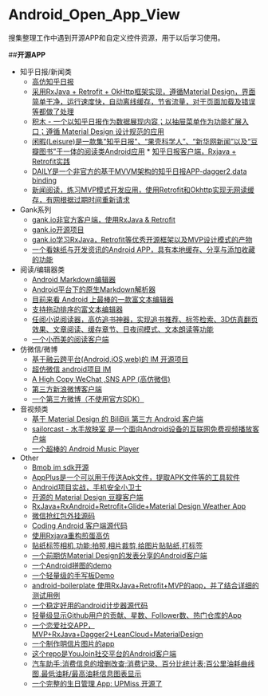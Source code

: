# Android_Open_App_View
搜集整理工作中遇到开源APP和自定义控件资源，用于以后学习使用。

##**开源APP**

* 知乎日报/新闻类
	* [高仿知乎日报](https://github.com/iKrelve/KuaiHu)
	* [采用RxJava + Retrofit + OkHttp框架实现，遵循Material Design，界面简单干净，运行速度快，自动离线缓存，节省流量，对于页面加载及错误等都做了处理](https://github.com/laucherish/PureZhihuD)
	* [积木 - 一个以知乎日报作为数据展现内容；以抽屉菜单作为功能扩展入口；遵循 Material Design 设计规范的应用](https://github.com/tangqi92/BuildingBlocks/blob/dev/README.z.md)
	* [闲暇(Leisure)是一款集"知乎日报"、“果壳科学人”、“新华网新闻”以及“豆瓣图书”于一体的阅读类Android应用](https://github.com/MummyDing/Leisure) * [知乎日报客户端，Rxjava + Retrofit实践](https://github.com/Runpop/RxZhihuPager)
	* [DAILY是一个非官方的基于MVVM架构的知乎日报APP-dagger2,data binding](https://github.com/liuguangqiang/Idaily)
	* [新闻阅读，练习MVP模式开发应用，使用Retrofit和Okhttp实现无网读缓存，有网根据过期时间重新请求](https://github.com/oubowu/OuNews)
* Gank系列
	* [gank.io非官方客户端，使用RxJava & Retrofit](https://github.com/drakeet/Meizhi)
	* [gank.io开源项目](https://github.com/oxoooo/mr-mantou-android)
	* [gank.io学习RxJava，Retrofit等优秀开源框架以及MVP设计模式的产物](https://github.com/Panl/Gank.io)
	* [一个看妹纸与开发资讯的Android APP，具有本地缓存、分享与添加收藏的功能](https://github.com/IvorHu/RealStuff) 
* 阅读/编辑器类
	* [Android Markdown编辑器](https://github.com/qinci/MarkdownEditors)   
	* [Android平台下的原生Markdown解析器](https://github.com/zzhoujay/Markdown)
	* [目前来看 Android 上最棒的一款富文本编辑器](https://github.com/wasabeef/richeditor-android)
	* [支持拖动排序的富文本编辑器](https://github.com/Hitomis/SortRichEditor)
	* [任阅小说阅读器，高仿追书神器，实现追书推荐、标签检索、3D仿真翻页效果、文章阅读、缓存章节、日夜间模式、文本朗读等功能](https://github.com/JustWayward/BookReader)
	* [一个小而美的阅读客户端](https://github.com/YiuChoi/MicroReader)
*  仿微信/微博
	* [基于融云跨平台(Android,iOS,web)的 IM 开源项目](https://github.com/sealtalk/sealtalk-android/blob/master/README.zh.md)	
	* [超仿微信 android项目 IM](https://github.com/huangfangyi/FanXin2.0_IM)
	* [A High Copy WeChat ,SNS APP (高仿微信)](https://github.com/motianhuo/wechat) 
	* [第三方新浪微博客户端](https://github.com/andforce/iBeebo)
	* [一个第三方微博（不使用官方SDK）](http://werb.github.io/2016/09/11/%E4%B8%9A%E4%BD%99%E6%97%B6%E9%97%B4%E5%86%99%E4%BA%86%E4%B8%80%E4%B8%AA%E7%AC%AC%E4%B8%89%E6%96%B9%E5%BE%AE%E5%8D%9A%EF%BC%88%E4%B8%8D%E4%BD%BF%E7%94%A8%E5%AE%98%E6%96%B9SDK%EF%BC%89/)
* 音视频类
	* [基于 Material Design 的 BiliBili 第三方 Android 客户端](https://github.com/Qixingchen/MD-BiliBili)
	* [sailorcast - 水手放映室 是一个面向Android设备的互联网免费视频播放客户端](https://github.com/fire3/sailorcast)
	* [一个超棒的 Android Music Player](https://github.com/ryanhoo/StylishMusicPlayer)
* Other
	* [Bmob im sdk开源](https://github.com/bmob/bmob-android-im-sdk)
	* [AppPlus是一个可以用于传送Apk文件，提取APK文件等的工具软件](https://github.com/maoruibin/AppPlus/blob/master/doc/README_CN.md)
	* [Android项目实战，手机安全小卫士](https://github.com/msAndroid/MobileSafer)
	* [开源的 Material Design 豆瓣客户端](https://github.com/DreaminginCodeZH/Douya)
	* [RxJava+RxAndroid+Retrofit+Glide+Material Design Weather App](https://github.com/xcc3641/SeeWeather)
	* [微信抢红包外挂源码](https://github.com/lendylongli/qianghongbao)
	* [Coding Android 客户端源代码](https://coding.net/u/coding/p/Coding-Android/git)
	* [使用Rxjava重构煎蛋高仿](https://github.com/ZhaoKaiQiang/JianDanRxJava)
	* [贴纸标签相机,功能:拍照,相片裁剪,给图片贴贴纸,打标签](https://github.com/Skykai521/StickerCamera)
	* [一个前期仿Material Design的发表分享的Android客户端](https://github.com/jiyiren/mjoke)
	* [一个Android拼图的demo](https://github.com/newtonker/JigsawDemo)
	* [一个轻量级的手写板Demo](https://github.com/SmartDengg/SmartDrawing)
	* [android-boilerplate 使用RxJava+Retrofit+MVP的app，并了结合详细的测试用例](https://github.com/hitherejoe/Android-Boilerplate)
	* [一个稳定好用的android计步器源代码](https://github.com/xfmax/BasePedo)
	* [轻量级显示Github用户的贡献、星数、Follower数、热门仓库的App](https://github.com/Nightonke/GithubWidget/blob/master/README-ZH.md)
	* [一个恋爱社交APP，MVP+RxJava+Dagger2+LeanCloud+MaterialDesign ](https://github.com/rogerou/Baby)
	* [一个制作明信片图片的app](https://github.com/hugeterry/superXingPostCard)
	* [这个repo是YouJoin社交平台的Android客户端](https://github.com/FreedomZZQ/YouJoin-Android)
	* [汽车助手:消费信息的增删改查;消费记录、百分比统计表;百公里油耗曲线图,最低油耗/最高油耗信息图表显示](https://github.com/qyxxjd/CarAssistant)
	* [一个完整的生日管理 App: UPMiss 开源了](https://github.com/qiujuer/UPMiss)

